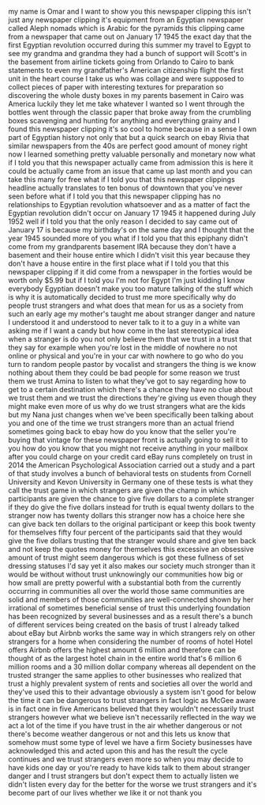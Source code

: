 
my name is Omar and I want to show you
this newspaper clipping this isn&#39;t just
any newspaper clipping it&#39;s equipment
from an Egyptian newspaper called Aleph
nomads which is Arabic for the pyramids
this clipping came from a newspaper that
came out on January 17 1945 the exact
day that the first Egyptian revolution
occurred during this summer my travel to
Egypt to see my grandma and grandma they
had a bunch of support will Scott&#39;s in
the basement from airline tickets going
from Orlando to Cairo to bank statements
to even my grandfather&#39;s American
citizenship flight the first unit in the
heart course I take us who was collage
and were supposed to collect pieces of
paper with interesting textures for
preparation so discovering the whole
dusty boxes in my parents basement in
Cairo was America luckily they let me
take whatever I wanted so I went through
the bottles went through the classic
paper that broke away from the crumbling
boxes scavenging and hunting for
anything and everything grainy and I
found this newspaper clipping
it&#39;s so cool to home because in a sense
I own part of Egyptian history not only
that but a quick search on ebay Rivia
that similar newspapers from the 40s are
perfect good amount of money right now I
learned something pretty valuable
personally and monetary now what if I
told you that this newspaper actually
came from admission this is here it
could be actually came from an issue
that came up last month and you can take
this many
for free what if I told you that this
newspaper clippings headline actually
translates to ten bonus of downtown that
you&#39;ve never seen before what if I told
you that this newspaper clipping has no
relationships to Egyptian revolution
whatsoever and as a matter of fact the
Egyptian revolution didn&#39;t occur on
January 17 1945 it happened during July
1952 well if I told you that the only
reason I decided to say came out of
January 17 is because my birthday&#39;s on
the same day and I thought that the year
1945 sounded more of you what if I told
you that this epiphany didn&#39;t come from
my grandparents basement IRA because
they don&#39;t have a basement and their
house entire which I didn&#39;t visit this
year because they don&#39;t have a house
entire in the first place what if I told
you that this newspaper clipping if it
did come from a newspaper in the forties
would be worth only $5.99 but if I told
you I&#39;m not for Egypt I&#39;m just kidding I
know everybody Egyptian doesn&#39;t make you
too mature talking of the stuff which is
why it is automatically decided to trust
me more specifically why do people trust
strangers and what does that mean for us
as a society from such an early age my
mother&#39;s taught me about stranger danger
and nature I understood it and
understood to never talk to it to a guy
in a white van asking me if I want a
candy but how come in the last
stereotypical idea when a stranger is do
you not only believe them that we trust
in a trust that they say for example
when you&#39;re lost in the middle of
nowhere
no not online or physical and you&#39;re in
your car with nowhere to go
who do you turn to random people pastor
by vocalist and strangers the thing is
we know nothing about them they could be
bad people
for some reason we trust them we trust
Amina to listen to what they&#39;ve got to
say regarding how to get to a certain
destination which there&#39;s a chance they
have no clue about we trust them and we
trust the directions they&#39;re giving us
even though they might make even more of
us why do we trust strangers what are
the kids but my Nana just changes when
we&#39;ve been specifically been talking
about you and one of the time we trust
strangers more than an actual friend
sometimes going back to ebay how do you
know that the seller you&#39;re buying that
vintage for these newspaper front is
actually going to sell it to you how do
you know that you might not receive
anything in your mailbox after you could
charge on your credit card
eBay runs completely on trust in 2014
the American Psychological Association
carried out a study and a part of that
study involves a bunch of behavioral
tests on students from Cornell
University and Kevon University in
Germany one of these tests is what they
call the trust game in which strangers
are given the champ in which
participants are given the chance to
give five dollars to a complete stranger
if they do give the five dollars instead
for truth is equal twenty dollars to the
stranger now has twenty dollars this
stranger now has a choice here she can
give back ten dollars to the original
participant or keep this book twenty for
themselves
fifty four percent of the participants
said that they would give the five
dollars trusting that the stranger would
share and give ten back and not keep the
quotes money for themselves this
excessive an obsessive amount of trust
might seem dangerous which is got these
fullness of set dressing statuses I&#39;d
say yet it also makes our society much
stronger than it would be without
without trust unknowingly our
communities how big or how small are
pretty powerful with a substantial both
from the currently occurring in
communities all over the world those
same communities are solid and members
of those communities are well-connected
shown by her irrational of sometimes
beneficial sense of trust this
underlying foundation has been
recognized by several businesses and as
a result there&#39;s a bunch of different
services being created on the basis of
trust I already talked about eBay but
Airbnb works the same way in which
strangers rely on other strangers for a
home when considering the number of
rooms of hotel Hotel offers Airbnb
offers the highest amount 6 million and
therefore can be thought of as the
largest hotel chain in the entire world
that&#39;s 6 million 6 million rooms and a
30 million dollar company whereas all
dependent on the trusted stranger the
same applies to other businesses who
realized that trust a highly prevalent
system of rents and societies all over
the world and they&#39;ve used this to their
advantage
obviously a system isn&#39;t good for below
the time it can be dangerous to trust
strangers in fact logic as McGee aware
is in fact one in five Americans
believed that they wouldn&#39;t necessarily
trust strangers however what we believe
isn&#39;t necessarily reflected in the way
we act a lot of the time if you have
trust in the air whether dangerous or
not there&#39;s become weather dangerous or
not and this lets us know that somehow
must some type of level we have a firm
Society businesses have acknowledged
this and acted upon this and has the
result the cycle continues and we trust
strangers even more so when you may
decide to have kids one day or you&#39;re
ready to have kids talk to them about
stranger danger and I trust strangers
but don&#39;t expect them to actually listen
we didn&#39;t listen every day for the
better for the worse we trust strangers
and it&#39;s become part of our lives
whether we like it or not thank you
